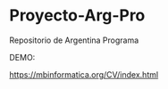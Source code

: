 # Proyecto-Arg-Pro
Repositorio de Argentina Programa

DEMO:

https://mbinformatica.org/CV/index.html
